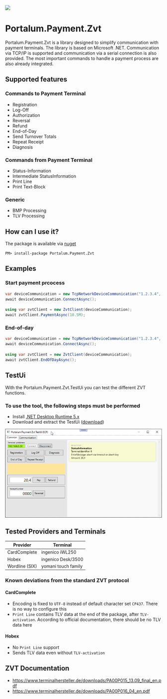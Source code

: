 <img src="https://raw.githubusercontent.com/Portalum/Portalum.Payment.Zvt/main/doc/logo.png" width="200">

# Portalum.Payment.Zvt

Portalum.Payment.Zvt is a library designed to simplify communication with payment terminals. The library is based on Microsoft .NET. Communication via TCP/IP is supported and communication via a serial connection is also provided. The most important commands to handle a payment process are also already integrated.

## Supported features

### Commands to Payment Terminal

- Registration
- Log-Off
- Authorization
- Reversal
- Refund
- End-of-Day
- Send Turnover Totals
- Repeat Receipt
- Diagnosis

### Commands from Payment Terminal

- Status-Information
- Intermediate StatusInformation
- Print Line
- Print Text-Block

### Generic

- BMP Processing
- TLV Processing

## How can I use it?

The package is available via [nuget](https://www.nuget.org/packages/Portalum.Payment.Zvt)
```
PM> install-package Portalum.Payment.Zvt
```

## Examples

### Start payment prcocess
```cs
var deviceCommunication = new TcpNetworkDeviceCommunication("1.2.3.4", port: 20007);
await deviceCommunication.ConnectAsync();

using var zvtClient = new ZvtClient(deviceCommunication);
await zvtClient.PaymentAsync(10.5M);
```

### End-of-day
```cs
var deviceCommunication = new TcpNetworkDeviceCommunication("1.2.3.4", port: 20007);
await deviceCommunication.ConnectAsync();

using var zvtClient = new ZvtClient(deviceCommunication);
await zvtClient.EndOfDayAsync();
```

## TestUi
With the Portalum.Payment.Zvt.TestUi you can test the different ZVT functions.

### To use the tool, the following steps must be performed

- Install [.NET Desktop Runtime 5.x](https://dotnet.microsoft.com/download/dotnet/5.0)
- Download and extract the TestUi ([download](https://github.com/Portalum/Portalum.Payment.Zvt/releases/latest/download/Portalum.Payment.Zvt.TestUi.zip))

![Portalum.Payment.TestUi](/doc/TestUi.png)

## Tested Providers and Terminals

Provider | Terminal | 
--- | --- |
CardComplete | ingenico iWL250 |
Hobex | ingenico Desk/3500 |
Wordline (SIX) | yomani touch family |

### Known deviations from the standard ZVT protocol

#### CardComplete
- Encoding is fixed to `UTF-8` instead of default character set `CP437`. There is no way to configure this
- `Print Line` contains TLV data at the end of the package, after `TLV-activation`. According to official documentation, there should be no TLV data here

#### Hobex
- No `Print Line` support
- Sends TLV data even without `TLV-activation`

## ZVT Documentation
- https://www.terminalhersteller.de/downloads/PA00P015_13.09_final_en.pdf
- https://www.terminalhersteller.de/downloads/PA00P016_04_en.pdf
